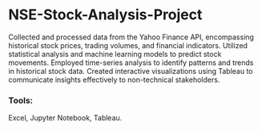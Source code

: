 # NSE-Stock-Analysis-Project
Collected and processed data from the Yahoo Finance API, encompassing historical stock prices, trading volumes, and financial indicators. Utilized statistical analysis and machine learning models to predict stock movements. Employed time-series analysis to identify patterns and trends in historical stock data. Created interactive visualizations using Tableau to communicate insights effectively to non-technical stakeholders.
### Tools:
Excel, Jupyter Notebook, Tableau.

